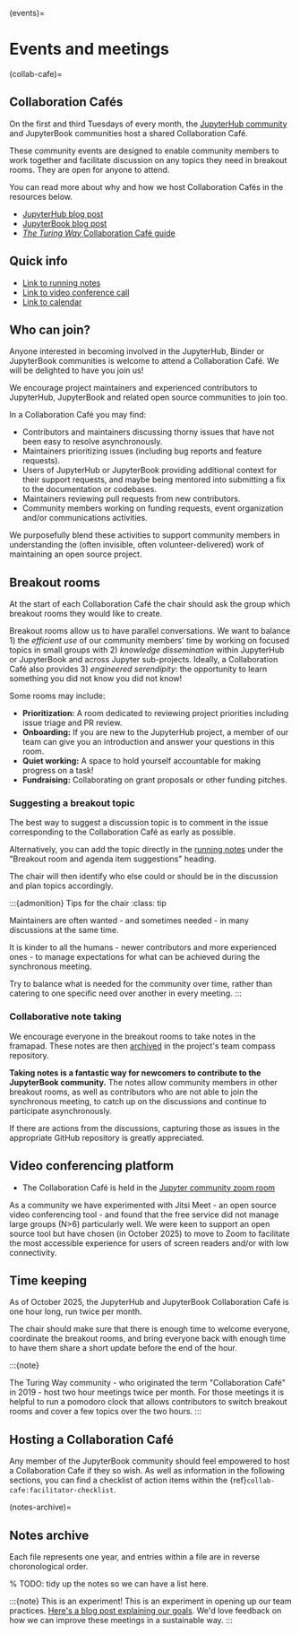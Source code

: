 (events)=
# Events and meetings

(collab-cafe)=
## Collaboration Cafés

On the first and third Tuesdays of every month, the [JupyterHub community](https://compass.hub.jupyter.org/meetings/collab-cafe/) and JupyterBook communities host a shared Collaboration Café.

These community events are designed to enable community members to work together and facilitate discussion on any topics they need in breakout rooms.
They are open for anyone to attend.

You can read more about why and how we host Collaboration Cafés in the resources below.

- [JupyterHub blog post](https://blog.jupyter.org/online-collaboration-caf%C3%A9-launch-jupyterhub-team-meetings-to-become-more-collaborative-spaces-b713edadf15)
- [JupyterBook blog post](xref:blog/posts/2025-04-09-new-community-meeting) 
- [_The Turing Way_ Collaboration Café guide](https://the-turing-way.netlify.app/community-handbook/coworking/coworking-collabcafe.html)

## Quick info

- [Link to running notes](https://mypads2.framapad.org/p/jupyterhub-jupyterbook-collaborationcafe-nr53am9wz)
- [Link to video conference call](https://zoom.us/j/95228013874?pwd=Ep7HIk8t9JP6VToxt1Wj4P7K5PshC0.1)
- [Link to calendar](https://calendar.google.com/calendar/u/4?cid=Y184YWIxNzY1YjY1ODY3NDVkOGI3NWU5MmJkYzdjYTZlNDZjYWExMmE1ZjhkOTUwZDVmNzNmMzI2Zjk3NjE0NGQ3QGdyb3VwLmNhbGVuZGFyLmdvb2dsZS5jb20)

## Who can join?

Anyone interested in becoming involved in the JupyterHub, Binder or JupyterBook communities is welcome to attend a Collaboration Café.
We will be delighted to have you join us!

We encourage project maintainers and experienced contributors to JupyterHub, JupyterBook and related open source communities to join too.

In a Collaboration Café you may find:

* Contributors and maintainers discussing thorny issues that have not been easy to resolve asynchronously.
* Maintainers prioritizing issues (including bug reports and feature requests).
* Users of JupyterHub or JupyterBook providing additional context for their support requests, and maybe being mentored into submitting a fix to the documentation or codebases.
* Maintainers reviewing pull requests from new contributors.
* Community members working on funding requests, event organization and/or communications activities.

We purposefully blend these activities to support community members in understanding the (often invisible, often volunteer-delivered) work of maintaining an open source project.

## Breakout rooms

At the start of each Collaboration Café the chair should ask the group which breakout rooms they would like to create.

Breakout rooms allow us to have parallel conversations.
We want to balance 1) the *efficient use* of our community members' time by working on focused topics in small groups with 2) *knowledge dissemination* within JupyterHub or JupyterBook and across Jupyter sub-projects.
Ideally, a Collaboration Café also provides 3) *engineered serendipity*: the opportunity to learn something you did not know you did not know!

Some rooms may include:

- **Prioritization:** A room dedicated to reviewing project priorities including issue triage and PR review.
- **Onboarding:** If you are new to the JupyterHub project, a member of our team can give you an introduction and answer your questions in this room.
- **Quiet working:** A space to hold yourself accountable for making progress on a task!
- **Fundraising:** Collaborating on grant proposals or other funding pitches.

### Suggesting a breakout topic

The best way to suggest a discussion topic is to comment in the issue corresponding to the Collaboration Café as early as possible.

Alternatively, you can add the topic directly in the [running notes](https://mypads2.framapad.org/p/jupyterhub-jupyterbook-collaborationcafe-nr53am9wz) under the "Breakout room and agenda item suggestions" heading.

The chair will then identify who else could or should be in the discussion and plan topics accordingly.

:::{admonition} Tips for the chair
:class: tip

Maintainers are often wanted - and sometimes needed - in many discussions at the same time.

It is kinder to all the humans - newer contributors and more experienced ones - to manage expectations for what can be achieved during the synchronous meeting.

Try to balance what is needed for the community over time, rather than catering to one specific need over another in every meeting.
:::

### Collaborative note taking

We encourage everyone in the breakout rooms to take notes in the framapad.
These notes are then [archived](#notes-archive) in the project's team compass repository.

**Taking notes is a fantastic way for newcomers to contribute to the JupyterBook community.**
The notes allow community members in other breakout rooms, as well as contributors who are not able to join the synchronous meeting, to catch up on the discussions and continue to participate asynchronously.

If there are actions from the discussions, capturing those as issues in the appropriate GitHub repository is greatly appreciated.

## Video conferencing platform

- The Collaboration Café is held in the [Jupyter community zoom room](https://zoom.us/j/95228013874?pwd=Ep7HIk8t9JP6VToxt1Wj4P7K5PshC0.1)

As a community we have experimented with Jitsi Meet - an open source video conferencing tool - and found that the free service did not manage large groups (N>6) particularly well.
We were keen to support an open source tool but have chosen (in October 2025) to move to Zoom to facilitate the most accessible experience for users of screen readers and/or with low connectivity.

## Time keeping

As of October 2025, the JupyterHub and JupyterBook Collaboration Café is one hour long, run twice per month.

The chair should make sure that there is enough time to welcome everyone, coordinate the breakout rooms, and bring everyone back with enough time to have them share a short update before the end of the hour.

:::{note}

The Turing Way community - who originated the term "Collaboration Café" in 2019 - host two hour meetings twice per month.
For those meetings it is helpful to run a pomodoro clock that allows contributors to switch breakout rooms and cover a few topics over the two hours.
:::

## Hosting a Collaboration Café

Any member of the JupyterBook community should feel empowered to host a Collaboration Cafe if they so wish.
As well as information in the following sections, you can find a checklist of action items within the {ref}`collab-cafe:facilitator-checklist`.

(notes-archive)=
## Notes archive

Each file represents one year, and entries within a file are in reverse choronological order.

% TODO: tidy up the notes so we can have a list here.
<!-- ```{toctree}
:maxdepth: 2
2025 []()./2025)
```
-->

:::{note} This is an experiment!
This is an experiment in opening up our team practices. [Here's a blog post explaining our goals](#expt). We'd love feedback on how we can improve these meetings in a sustainable way.
:::

